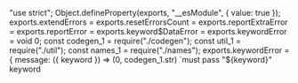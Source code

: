 "use strict";
Object.defineProperty(exports, "__esModule", { value: true });
exports.extendErrors = exports.resetErrorsCount = exports.reportExtraError = exports.reportError = exports.keyword$DataError = exports.keywordError = void 0;
const codegen_1 = require("./codegen");
const util_1 = require("./util");
const names_1 = require("./names");
exports.keywordError = {
    message: ({ keyword }) => (0, codegen_1.str) `must pass "${keyword}" keyword 